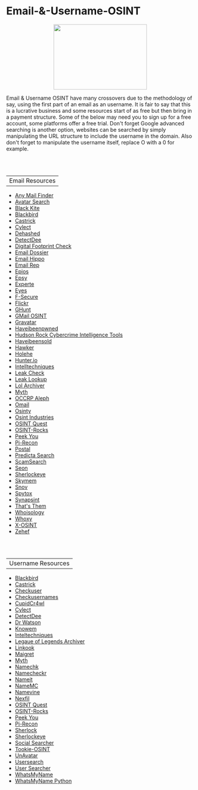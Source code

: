 # Email-&-Username-OSINT
<p align="center">
  <img width="250" height="175" src="https://www.cqcore.uk/wp-content/uploads/2024/06/Screenshot-2024-06-13-122030.png">
</p>

Email & Username OSINT have many crossovers due to the methodology of say, using the first part of an email as an username. It is fair to say that this is a lucrative business and some resources start of as free but then bring in a payment structure. Some of the below may need you to sign up for a free account, some platforms offer a free trial. Don't forget Google advanced searching is another option, websites can be searched by simply manipulating the URL structure to include the username in the domain. Also don't forget to manipulate the username itself, replace O with a 0 for example.</p>
<br></br>
<table>
    <tr>
        <td>Email Resources</td>
    </tr>
</table>
<uL>
 <li><a href="https://anymailfinder.com/">Any Mail Finder</a></li>
 <li><a href="https://avatarapi.com/">Avatar Search</a></li>
 <li><a href="https://services.blackkitetech.com/data-breach">Black Kite</a></li>
 <li><a href="https://github.com/p1ngul1n0/blackbird">Blackbird</a></li>
 <li><a href="https://castrickclues.com/">Castrick</a></li>
 <li><a href="https://cylect.io/">Cylect</a></li>
 <li><a href="https://dehashed.com/">Dehashed</a></li> 
 <li><a href="https://github.com/piaolin/DetectDee">DetectDee</a></li>
 <li><a href="https://digitalfootprintcheck.com/free-checker.html">Digital Footprint Check</a></li>
 <li><a href="https://centralops.net/co/emaildossier.aspx">Email Dossier</a></li>
 <li><a href="https://tools.emailhippo.com/">Email Hippo</a></li>
 <li><a href="https://emailrep.io/">Email Rep</a></li>
 <li><a href="https://epieos.com/">Epios</a></li>  
 <li><a href="https://espysys.com/osint-tools-and-api/">Epsy</a></li>
 <li><a href="https://www.experte.com/email-finder">Experte</a></li>
 <li><a href="https://github.com/N0rz3/Eyes">Eyes</a></li>
 <li><a href="https://f-secure.com/us-en/identity-theft-checker">F-Secure</a></li>
 <li><a href="https://flickr.com/search/">Flickr</a></li>
 <li><a href="https://github.com/mxrch/GHunt">GHunt</a></li>
 <li><a href="https://gmail-osint.activetk.jp/">GMail OSINT</a></li>
 <li><a href="https://en.gravatar.com/site/check/">Gravatar</a></li>
 <li><a href="https://haveibeenpwned.com/">Haveibeenpwned</a></li>
 <li><a href="https://www.hudsonrock.com/threat-intelligence-cybercrime-tools">Hudson Rock Cybercrime Intelligence Tools</a></li>
 <li><a href="https://haveibeensold.app/">Haveibeensold</a></li>
 <li><a href="https://github.com/RetrO-M/Hawker">Hawker</a></li>
 <li><a href="https://github.com/megadose/holehe">Holehe</a></li>
 <li><a href="https://hunter.io/">Hunter.io</a></li>
 <li><a href="https://inteltechniques.com/tools/Email.html">Intelltechniques</a></li>
 <li><a href="https://leakcheck.io/">Leak Check</a></li>
 <li><a href="https://leak-lookup.com/">Leak Lookup</a></li>
 <li><a href="https://osint.lolarchiver.com/database_lookup">Lol Archiver</a></li>
 <li><a href="https://myth.rip/">Myth</a></li>
 <li><a href="https://data.occrp.org/">OCCRP Aleph</a></li>
 <li><a href="https://omail.io/">Omail</a></li>
 <li><a href="https://osint.ly/">Osinty</a></li>
 <li><a href="https://osint.industries/">Osint Industries</a></li>
 <li><a href="https://platform.osintquest.pl/">OSINT Quest</a></li>
 <li><a href="https://osint.rocks/">OSINT-Rocks</a></li>
 <li><a href="https://www.peekyou.com/">Peek You</a></li>
 <li><a href="https://pi-recon.streamlit.app/">Pi-Recon</a></li>
 <li><a href="https://github.com/jakecreps/poastal">Postal</a></li>
 <li><a href="https://www.predictasearch.com/">Predicta Search</a></li>
 <li><a href="https://scamsearch.io/">ScamSearch</a></li>
 <li><a href="https://seon.io/">Seon</a></li>
 <li><a href="https://sherlockeye.io/">Sherlockeye</a></li>
 <li><a href="https://www.skymem.info/">Skymem</a></li>
 <li><a href="https://snov.io/email-finder">Snov</a></li>
 <li><a href="https://www.spytox.com/">Spytox</a></li>
 <li><a href="https://synapsint.com/">Synapsint</a></li> 
 <li><a href="https://thatsthem.com/">That's Them</a></li>
 <li><a href="https://whoisology.com/email/">Whoisology</a></li>
 <li><a href="https://www.whoxy.com/">Whoxy</a></li>
 <li><a href="https://github.com/TermuxHackz/X-osint">X-OSINT</a></li>
 <lI><a href="https://github.com/N0rz3/Zehef">Zehef</a></lI>
</uL>
<br></br>
<table>
    <tr>
        <td>Username Resources</td>
    </tr>
</table>
<ul>
 <li><a href="https://github.com/p1ngul1n0/blackbird">Blackbird</a></li>
 <li><a href="https://castrickclues.com/">Castrick</a></li>
 <li><a href="https://checkuser.org/">Checkuser</a></li>
 <li><a href="https://checkusernames.com/">Checkusernames</a></li>
 <li><a href="https://github.com/OSINTI4L/cupidcr4wl">CupidCr4wl</a></li>
 <li><a href="https://cylect.io/">Cylect</a></li> 
 <li><a href="https://github.com/piaolin/DetectDee">DetectDee</a></li>
 <li><a href="https://github.com/tingirifistik/Watson">Dr Watson</a></li>
 <li><a href="https://knowem.com/">Knowem</a></li>   
 <li><a href="https://inteltechniques.com/tools/Username.html">Inteltechniques</a></li>
 <li><a href="https://lolarchiver.com/">Legaue of Legends Archiver</a></li>
 <li><a href="https://github.com/JackJuly/linkook">Linkook</a></li>
 <li><a href="https://github.com/soxoj/maigret/blob/main/README.md">Maigret</a></li>
 <li><a href="https://myth.rip/">Myth</a></li>
 <li><a href="https://namechk.com/">Namechk</a></li>
 <li><a href="https://namecheckr.com/">Namecheckr</a></li>
 <li><a href="https://seintpl.github.io/NAMINT/">Nameit</a></li> 
 <li><a href="https://namemc.com/">NameMC</a></li>
 <li><a href="https://namevine.com/">Namevine</a></li>
 <li><a href="https://github.com/thewhiteh4t/nexfil">Nexfil</a></li>
 <li><a href="https://platform.osintquest.pl/">OSINT Quest</a></li>
 <li><a href="https://osint.rocks/">OSINT-Rocks</a></li>
 <li><a href="https://www.peekyou.com/">Peek You</a></li>
 <li><a href="https://pi-recon.streamlit.app/">Pi-Recon</a></li>
 <li><a href="https://github.com/sherlock-project/sherlock">Sherlock</a></li>
 <li><a href="https://sherlockeye.io/">Sherlockeye</a></li>
 <li><a href="https://www.social-searcher.com/">Social Searcher</a></li>
 <li><a href="https://github.com/Alfredredbird/tookie-osint">Tookie-OSINT</a></li>
 <li><a href="https://unavatar.io/#/">UnAvatar</a></li>
 <li><a href="https://usersearch.org/">Usersearch</a></li>
 <li><a href="https://www.user-searcher.com/">User Searcher</a></li>
 <li><a href="https://whatsmyname.app/">WhatsMyName</a></li>
 <li><a href="https://github.com/C3n7ral051nt4g3ncy/WhatsMyName-Python">WhatsMyName Python</a></li>
</ul>
<br></br>


